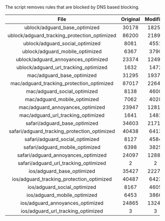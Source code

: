 The script removes rules that are blocked by DNS based blocking.


| File | Original | Modified |
|:----:|:-----:|:-----:|
| ublock/adguard_base_optimized | 30178 | 18255 |
| ublock/adguard_tracking_protection_optimized | 86200 | 21894 |
| ublock/adguard_social_optimized | 8081 | 4551 |
| ublock/adguard_mobile_optimized | 6367 | 3790 |
| ublock/adguard_annoyances_optimized | 23374 | 12491 |
| ublock/adguard_url_tracking_optimized | 1632 | 1472 |
| mac/adguard_base_optimized | 31295 | 19375 |
| mac/adguard_tracking_protection_optimized | 87017 | 22642 |
| mac/adguard_social_optimized | 8138 | 4600 |
| mac/adguard_mobile_optimized | 7062 | 4028 |
| mac/adguard_annoyances_optimized | 23947 | 12810 |
| mac/adguard_url_tracking_optimized | 1641 | 1481 |
| safari/adguard_base_optimized | 34603 | 21710 |
| safari/adguard_tracking_protection_optimized | 40438 | 6413 |
| safari/adguard_social_optimized | 8127 | 4584 |
| safari/adguard_mobile_optimized | 6398 | 3825 |
| safari/adguard_annoyances_optimized | 24097 | 12884 |
| safari/adguard_url_tracking_optimized | 2 | 2 |
| ios/adguard_base_optimized | 35427 | 22278 |
| ios/adguard_tracking_protection_optimized | 40487 | 6423 |
| ios/adguard_social_optimized | 8167 | 4605 |
| ios/adguard_mobile_optimized | 6453 | 3866 |
| ios/adguard_annoyances_optimized | 24865 | 13244 |
| ios/adguard_url_tracking_optimized | 3 | 3 |
